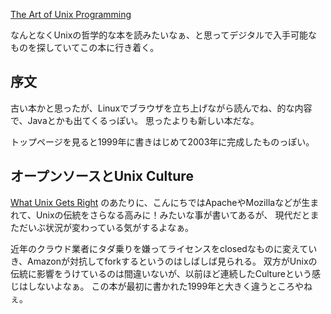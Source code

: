 [The Art of Unix Programming](http://www.catb.org/~esr/writings/taoup/html/)

なんとなくUnixの哲学的な本を読みたいなぁ、と思ってデジタルで入手可能なものを探していてこの本に行き着く。

## 序文

古い本かと思ったが、Linuxでブラウザを立ち上げながら読んでね、的な内容で、Javaとかも出てくるっぽい。
思ったよりも新しい本だな。

トップページを見ると1999年に書きはじめて2003年に完成したものっぽい。

## オープンソースとUnix Culture

[What Unix Gets Right](http://www.catb.org/~esr/writings/taoup/html/ch01s05.html#id2872945) のあたりに、こんにちではApacheやMozillaなどが生まれて、Unixの伝統をさらなる高みに！みたいな事が書いてあるが、
現代だとまただいぶ状況が変わっている気がするよなぁ。

近年のクラウド業者にタダ乗りを嫌ってライセンスをclosedなものに変えていき、Amazonが対抗してforkするというのはしばしば見られる。
双方がUnixの伝統に影響をうけているのは間違いないが、以前ほど連続したCultureという感じはしないよなぁ。
この本が最初に書かれた1999年と大きく違うところやねぇ。